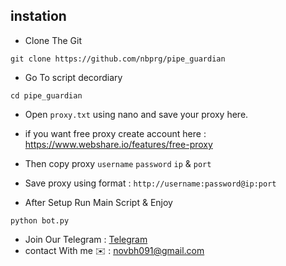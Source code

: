 ## instation

- Clone The Git
```
git clone https://github.com/nbprg/pipe_guardian
```
- Go To script decordiary
 ```
cd pipe_guardian
```

- Open `proxy.txt` using nano and save your proxy here.
- if you want free proxy create account here : https://www.webshare.io/features/free-proxy
- Then copy proxy `username` `password` `ip` & `port`
- Save proxy using format : `http://username:password@ip:port`

- After Setup Run Main Script & Enjoy
```
python bot.py
```
- Join Our Telegram  : <a href="https://t.me/cryp2xyz">Telegram<a>
- contact With me ✉️ : novbh091@gmail.com
